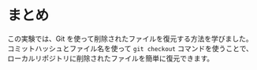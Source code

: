 # まとめ

この実験では、Git を使って削除されたファイルを復元する方法を学びました。コミットハッシュとファイル名を使って `git checkout` コマンドを使うことで、ローカルリポジトリに削除されたファイルを簡単に復元できます。
